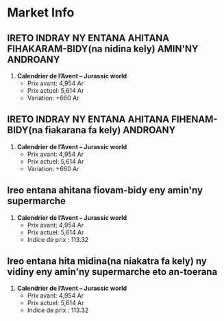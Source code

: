 # Market Info

## IRETO INDRAY NY ENTANA AHITANA FIHAKARAM-BIDY(na nidina kely) AMIN'NY ANDROANY

1. **Calendrier de l’Avent – Jurassic world**
   - Prix avant: 4,954 Ar
   - Prix actuel: 5,614 Ar
   - Variation: +660 Ar

## IRETO INDRAY NY ENTANA AHITANA FIHENAM-BIDY(na fiakarana fa kely) ANDROANY

1. **Calendrier de l’Avent – Jurassic world**
   - Prix avant: 4,954 Ar
   - Prix actuel: 5,614 Ar
   - Variation: +660 Ar

## Ireo entana ahitana fiovam-bidy eny amin'ny supermarche

1. **Calendrier de l’Avent – Jurassic world**
   - Prix avant: 4,954 Ar
   - Prix actuel: 5,614 Ar
   - Indice de prix : 113.32

## Ireo entana hita midina(na niakatra fa kely) ny vidiny eny amin'ny supermarche eto an-toerana

1. **Calendrier de l’Avent – Jurassic world**
   - Prix avant: 4,954 Ar
   - Prix actuel: 5,614 Ar
   - Indice de prix : 113.32

